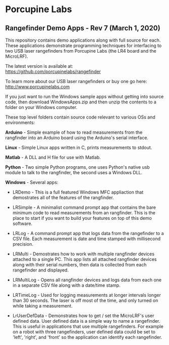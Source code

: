 # Porcupine Labs

## Rangefinder Demo Apps - Rev 7 (March 1, 2020)

This repository contains demo applications along with full source for each.  These applications demonstrate
programming techniques for interfacing to two USB laser rangefinders from Porcupine Labs (the LR4 board and
the MicroLRF).

The latest version is available at: https://github.com/porcupinelabs/rangefinder

To learn more about our USB laser rangefinders or buy one go here: http://www.porcupinelabs.com

If you just want to run the Windows sample apps without getting into source code, then download WindowsApps.zip and then
unzip the contents to a folder on your Windows computer.

These top level folders contain source code relevant to various OSs and environments:

**Arduino** - Simple example of how to read measurements from the rangfinder into an Arduino board using the Arduino's serial interface.

**Linux** - Simple Linux apps written in C, prints measurements to stdout.

**Matlab** - A DLL and H file for use with Matlab.

**Python** - Two simple Python programs, one uses Python's native usb module to talk to the rangfinder, the second uses a Windows DLL.

**Windows** - Several apps:

- LRDemo - This is a full featured Windows MFC appliaction that demostrates all of the features of the rangfinder.

- LRSimple - A minimalist command prompt app that contains the bare minimum code to read measurements from an rangfinder.  This is the place to start if you want to build your features on top of this demo software.

- LRLog - A command prompt app that logs data from the rangefinder to a CSV file.  Each measurement is date and time stamped with millisecond precision.

- LRMulti - Demostrates how to work with multiple rangfinder devices attached to a single PC.  This app lists all attached rangfinder devices along with their serial numbers, then data is collected from each rangefinder and displayed.

- LRMultiLog - Opens all rangfinder devices and logs data from each one in a separate CSV file along with a date/time stamp.

- LRTimeLog - Used for logging measurements at longer intervals longer than 30 seconds.  The laser is off most of the time, and only turned on while taking a measurement.

- LrUserDefData - Demonstrates how to get / set the MicroLRF's user defined data.  User defined data is a simple way to name a rangefinder.  This is useful in applications that use multiple rangefinders.  For example on a robot with three rangefinders, user defined data could be set to 'left', 'right', and 'front' so the application can identify each rangefinder.
